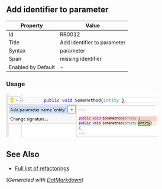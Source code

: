 ## Add identifier to parameter

| Property           | Value                       |
| ------------------ | --------------------------- |
| Id                 | RR0012                      |
| Title              | Add identifier to parameter |
| Syntax             | parameter                   |
| Span               | missing identifier          |
| Enabled by Default | \-                          |

### Usage

![Add identifier to parameter](../../images/refactorings/AddIdentifierToParameter.png)

## See Also

* [Full list of refactorings](Refactorings.md)


*\(Generated with [DotMarkdown](http://github.com/JosefPihrt/DotMarkdown)\)*